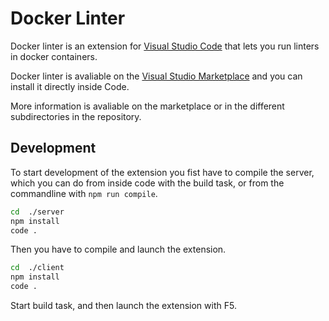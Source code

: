 # Docker Linter

Docker linter is an extension for [Visual Studio Code](https://code.visualstudio.com/) that lets you run linters in docker containers.

Docker linter is avaliable on the [Visual Studio Marketplace](https://marketplace.visualstudio.com/#VSCode) and you can install it directly inside Code.

More information is avaliable on the marketplace or in the different subdirectories in the repository.

## Development

To start development of the extension you fist have to compile the server, which you can do from inside code with the build task, or from the commandline with `npm run compile`.

```sh
cd  ./server
npm install
code .
```

Then you have to compile and launch the extension.

```sh
cd  ./client
npm install
code .
```

Start build task, and then launch the extension with F5.